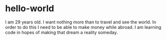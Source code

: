# hello-world
I am 29 years old. I want nothing more than to travel and see the world. In order to do this I need to be able to make money while abroad. I am learning code in hopes of making that dream a reality someday.
